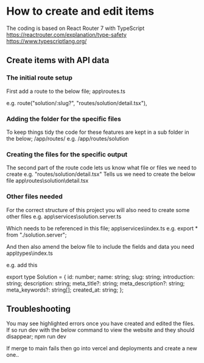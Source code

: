 # How to create and edit items
The coding is based on React Router 7 with TypeScript
https://reactrouter.com/explanation/type-safety 
https://www.typescriptlang.org/

## Create items with API data

### The initial route setup
First add a route to the below file;
app\routes.ts

e.g.
	route("solution/:slug?", "routes/solution/detail.tsx"),

### Adding the folder for the specific files
To keep things tidy the code for these features are kept in a sub folder in the below;
/app/routes/
e.g.
/app/routes/solution

### Creating the files for the specific output
The second part of the route code lets us know what file or files we need to create e.g.
"routes/solution/detail.tsx"
Tells us we need to create the below file
app\routes\solution\detail.tsx

### Other files needed
For the correct structure of this project you will also need to create some other files e.g.
app\services\solution.server.ts

Which needs to be referenced in this file;
app\services\index.ts
e.g.
export * from "./solution.server";

And then also amend the below file to include the fields and data you need
app\types\index.ts

e.g. add this 

export type Solution = {
	id: number;
	name: string;
	slug: string;
	introduction: string;
	description: string;
	meta_title?: string;
	meta_description?: string;
	meta_keywords?: string[];
	created_at: string;
};


## Troubleshooting
You may see highlighted errors once you have created and edited the files. If so run dev with the below command to view the website and they should disappear;
npm run dev

If merge to main fails then go into vercel and deployments and create a new one..